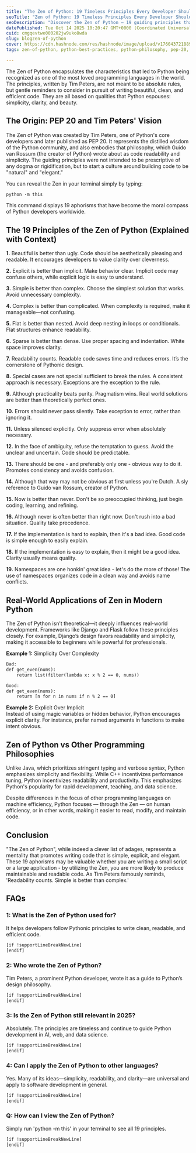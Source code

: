 ```yaml
---
title: "The Zen of Python: 19 Timeless Principles Every Developer Should Know"
seoTitle: "Zen of Python: 19 Timeless Principles Every Developer Should Know"
seoDescription: "Discover the Zen of Python — 19 guiding principles that define Python’s simplicity, readability, and beauty. Learn PEP 20 philosophy, real-world examples, a"
datePublished: Tue Oct 14 2025 10:20:47 GMT+0000 (Coordinated Universal Time)
cuid: cmgqevtwe000202jw9uko8wda
slug: blogzen-of-python
cover: https://cdn.hashnode.com/res/hashnode/image/upload/v1760437218899/fafa2d8e-395a-409a-b06b-fffd4f80407d.png
tags: zen-of-python, python-best-practices, python-philosophy, pep-20, pythonic-code, clean-code-in-python

---
```


The Zen of Python encapsulates the characteristics that led to Python being recognized as one of the most loved programming languages in the world. The principles, written by Tim Peters, are not meant to be absolute rules, but gentle reminders to consider in pursuit of writing beautiful, clean, and efficient code. They are all based on qualities that Python espouses: simplicity, clarity, and beauty.

## **The Origin: PEP 20 and Tim Peters' Vision**

The Zen of Python was created by Tim Peters, one of Python's core developers and later published as PEP 20. It represents the distilled wisdom of the Python community, and also embodies that philosophy, which Guido van Rossum (the creator of Python) wrote about as code readability and simplicity. The guiding principles were not intended to be prescriptive of any dogma or rigidification, but to start a culture around building code to be "natural" and "elegant."

You can reveal the Zen in your terminal simply by typing:

```xml
python -m this
```

  
This command displays 19 aphorisms that have become the moral compass of Python developers worldwide.

## The 19 Principles of the Zen of Python (Explained with Context)

**1\.** Beautiful is better than ugly. Code should be aesthetically pleasing and readable. It encourages developers to value clarity over cleverness.

**2.** Explicit is better than implicit. Make behavior clear. Implicit code may confuse others, while explicit logic is easy to understand.

**3.** Simple is better than complex. Choose the simplest solution that works. Avoid unnecessary complexity.

**4.** Complex is better than complicated. When complexity is required, make it manageable—not confusing.

**5.** Flat is better than nested. Avoid deep nesting in loops or conditionals. Flat structures enhance readability.

**6.** Sparse is better than dense. Use proper spacing and indentation. White space improves clarity.

**7.** Readability counts. Readable code saves time and reduces errors. It’s the cornerstone of Pythonic design.

**8.** Special cases are not special sufficient to break the rules. A consistent approach is necessary. Exceptions are the exception to the rule.

**9.** Although practicality beats purity. Pragmatism wins. Real world solutions are better than theoretically perfect ones.

**10.** Errors should never pass silently. Take exception to error, rather than ignoring it.

**11.** Unless silenced explicitly. Only suppress error when absolutely necessary.

**12.** In the face of ambiguity, refuse the temptation to guess. Avoid the unclear and uncertain. Code should be predictable.

**13.** There should be one - and preferably only one - obvious way to do it. Promotes consistency and avoids confusion.

**14.** Although that way may not be obvious at first unless you're Dutch. A sly reference to Guido van Rossum, creator of Python.

**15.** Now is better than never. Don't be so preoccupied thinking, just begin coding, learning, and refining.

**16.** Although never is often better than right now. Don't rush into a bad situation. Quality take precedence.

**17.** If the implementation is hard to explain, then it's a bad idea. Good code is simple enough to easily explain.

**18.** If the implementation is easy to explain, then it might be a good idea. Clarity usually means quality.

**19.** Namespaces are one honkin' great idea - let's do the more of those! The use of namespaces organizes code in a clean way and avoids name conflicts.

## Real-World Applications of Zen in Modern Python

The Zen of Python isn’t theoretical—it deeply influences real-world development. Frameworks like Django and Flask follow these principles closely. For example, Django’s design favors readability and simplicity, making it accessible to beginners while powerful for professionals.

**Example 1:** Simplicity Over Complexity

```xml
Bad:
def get_even(nums):
    return list(filter(lambda x: x % 2 == 0, nums))

Good:
def get_even(nums):
    return [n for n in nums if n % 2 == 0]
```

**Example 2:** Explicit Over Implicit  
Instead of using magic variables or hidden behavior, Python encourages explicit clarity. For instance, prefer named arguments in functions to make intent obvious.

## Zen of Python vs Other Programming Philosophies

Unlike Java, which prioritizes stringent typing and verbose syntax, Python emphasizes simplicity and flexibility. While C++ incentivizes performance tuning, Python incentivizes readability and productivity. This emphasizes Python's popularity for rapid development, teaching, and data science.

Despite differences in the focus of other programming languages on machine efficiency, Python focuses — through the Zen — on human efficiency, or in other words, making it easier to read, modify, and maintain code.

## Conclusion

"The Zen of Python", while indeed a clever list of adages, represents a mentality that promotes writing code that is simple, explicit, and elegant. These 19 aphorisms may be valuable whether you are writing a small script or a large application - by utilizing the Zen, you are more likely to produce maintainable and readable code. As Tim Peters famously reminds, 'Readability counts. Simple is better than complex.'

## FAQs

### **1: What is the Zen of Python used for?**

It helps developers follow Pythonic principles to write clean, readable, and efficient code.  

```xml
[if !supportLineBreakNewLine]
[endif]
```

### **2: Who wrote the Zen of Python?**

Tim Peters, a prominent Python developer, wrote it as a guide to Python’s design philosophy.  

```xml
[if !supportLineBreakNewLine]
[endif]
```

### **3: Is the Zen of Python still relevant in 2025?**

Absolutely. The principles are timeless and continue to guide Python development in AI, web, and data science.

```xml
[if !supportLineBreakNewLine]
[endif]
```

### **4:** **Can I apply the Zen of Python to other languages?**

Yes. Many of its ideas—simplicity, readability, and clarity—are universal and apply to software development in general.

```xml
[if !supportLineBreakNewLine]
[endif]
```

### Q: How can I view the Zen of Python?

Simply run 'python -m this' in your terminal to see all 19 principles.

```xml
[if !supportLineBreakNewLine]
[endif]
```